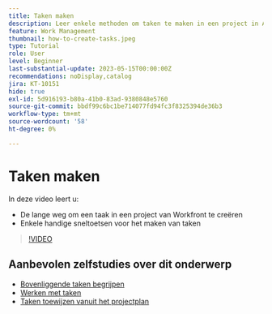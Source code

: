 ```yaml
---
title: Taken maken
description: Leer enkele methoden om taken te maken in een project in Adobe Workfront.
feature: Work Management
thumbnail: how-to-create-tasks.jpeg
type: Tutorial
role: User
level: Beginner
last-substantial-update: 2023-05-15T00:00:00Z
recommendations: noDisplay,catalog
jira: KT-10151
hide: true
exl-id: 5d916193-b80a-41b0-83ad-9380848e5760
source-git-commit: bbdf99c6bc1be714077fd94fc3f8325394de36b3
workflow-type: tm+mt
source-wordcount: '58'
ht-degree: 0%

---
```


# Taken maken

In deze video leert u:

* De lange weg om een taak in een project van Workfront te creëren
* Enkele handige sneltoetsen voor het maken van taken

>[!VIDEO](https://video.tv.adobe.com/v/3428972/?quality=12&learn=on&enablevpops=1&captions=dut)

## Aanbevolen zelfstudies over dit onderwerp

* [Bovenliggende taken begrijpen](/help/manage-work/tasks/understand-parent-child-tasks.md)
* [Werken met taken](/help/manage-work/tasks/work-with-tasks.md)
* [Taken toewijzen vanuit het projectplan](/help/manage-work/tasks/assign-tasks-from-the-project-plan.md)
